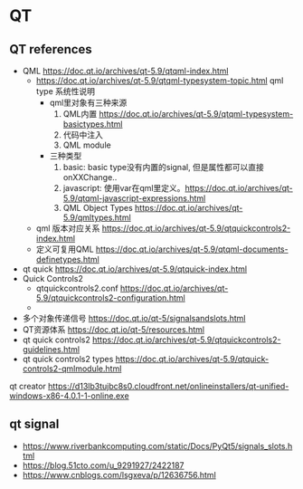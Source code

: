 # QT


## QT references
- QML https://doc.qt.io/archives/qt-5.9/qtqml-index.html
  - https://doc.qt.io/archives/qt-5.9/qtqml-typesystem-topic.html  qml type 系统性说明
    - qml里对象有三种来源
      1. QML内置 https://doc.qt.io/archives/qt-5.9/qtqml-typesystem-basictypes.html 
      2. 代码中注入
      3. QML module
    - 三种类型
      1. basic: basic type没有内置的signal, 但是属性都可以直接onXXChange..
      2. javascript: 使用var在qml里定义。https://doc.qt.io/archives/qt-5.9/qtqml-javascript-expressions.html
      3.  QML Object Types   https://doc.qt.io/archives/qt-5.9/qmltypes.html
  - qml 版本对应关系  https://doc.qt.io/archives/qt-5.9/qtquickcontrols2-index.html
  - 定义可复用QML https://doc.qt.io/archives/qt-5.9/qtqml-documents-definetypes.html
- qt quick  https://doc.qt.io/archives/qt-5.9/qtquick-index.html
- Quick Controls2
  - qtquickcontrols2.conf  https://doc.qt.io/archives/qt-5.9/qtquickcontrols2-configuration.html
  - 
- 多个对象传递信号  https://doc.qt.io/qt-5/signalsandslots.html
- QT资源体系 https://doc.qt.io/qt-5/resources.html
- qt quick controls2 https://doc.qt.io/archives/qt-5.9/qtquickcontrols2-guidelines.html
- qt quick controls2 types https://doc.qt.io/archives/qt-5.9/qtquick-controls2-qmlmodule.html





qt creator https://d13lb3tujbc8s0.cloudfront.net/onlineinstallers/qt-unified-windows-x86-4.0.1-1-online.exe

## qt signal
- https://www.riverbankcomputing.com/static/Docs/PyQt5/signals_slots.html
- https://blog.51cto.com/u_9291927/2422187
- https://www.cnblogs.com/lsgxeva/p/12636756.html

